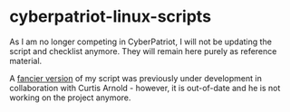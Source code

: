 # cyberpatriot-linux-scripts
As I am no longer competing in CyberPatriot, I will not be updating the script and checklist anymore. They will remain here purely as reference material.

A [fancier version](https://github.com/Shri3kinband1t/linuxlockdown/blob/main/Ubuntu-locker.sh) of my script was previously under development in collaboration with Curtis Arnold - however, it is out-of-date and he is not working on the project anymore.
